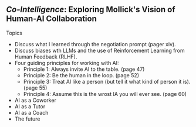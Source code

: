 ## *Co-Intelligence*: Exploring Mollick's Vision of Human-AI Collaboration

Topics
- Discuss what I learned through the negotiation prompt (pager xiv).
- Discuss biases wth LLMs and the use of Reinforcement Learning from Human Feedback (RLHF).
- Four guiding principles for working with AI:
  - Principle 1: Always invite AI to the table. (page 47)
  - Principle 2: Be the human in the loop. (page 52)
  - Principle 3: Treat AI like a person (but tell it what kind of person it is). (page 55)
  - Principle 4: Assume this is the wrost IA you will ever see.  (page 60)
- AI as a Coworker
- AI as a Tutor
- AI as a Coach
- The future
